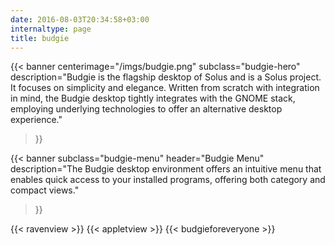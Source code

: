 ```yaml
---
date: 2016-08-03T20:34:58+03:00
internaltype: page
title: budgie
---
```


{{< banner
	centerimage="/imgs/budgie.png"
	subclass="budgie-hero"
	description="Budgie is the flagship desktop of Solus and is a Solus project. It focuses on simplicity and elegance. Written from scratch with integration in mind, the Budgie desktop tightly integrates with the GNOME stack, employing underlying technologies to offer an alternative desktop experience."
>}}

{{< banner
	subclass="budgie-menu"
	header="Budgie Menu"
	description="The Budgie desktop environment offers an intuitive menu that enables quick access to your installed programs, offering both category and compact views."
>}}

{{< ravenview >}}
{{< appletview >}}
{{< budgieforeveryone >}}
